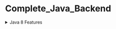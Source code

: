 # Complete_Java_Backend




<details>
<Summary>Java 8 Features</Summary>
<h2>Lambda Expressions && Functional Interfaces</h2>
  
```
@FunctionalInerface
interface Pen{
     void write(); // Single abstract method + any no of abstract and default methods
}

class Bluepen implements Pen{
    public void write(){
        System.out.println("Writing with blue pen....");
    }
}

public class Main {
   
   public static void main(String[] args) {
      
      //Without Lambda expressions
      Bluepen bluePen = new Bluepen();
      takeNotes(bluePen);
      
      //with lambda expressions
      Pen pen = ()->System.out.println("Writing with blue pen....");
      takeNotes(pen);
   }
  
   public static void takeNotes(Pen pen){
      pen.write();
   }
}

```

<h2>Predefined Functional Interfaces</h2>


</details>



